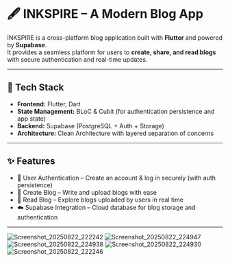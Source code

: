 # 🖋️ INKSPIRE – A Modern Blog App  

INKSPIRE is a cross-platform blog application built with **Flutter** and powered by **Supabase**.  
It provides a seamless platform for users to **create, share, and read blogs** with secure authentication and real-time updates.  

---

## 🚀 Tech Stack  
- **Frontend:** Flutter, Dart  
- **State Management:** BLoC & Cubit (for authentication persistence and app state)  
- **Backend:** Supabase (PostgreSQL + Auth + Storage)  
- **Architecture:** Clean Architecture with layered separation of concerns  

---

## ✨ Features  
- 🔑 User Authentication – Create an account & log in securely (with auth persistence)
- 📝 Create Blog – Write and upload blogs with ease  
- 📖 Read Blog – Explore blogs uploaded by users in real time  
- ☁️ Supabase Integration – Cloud database for blog storage and authentication  

---
![Screenshot_20250822_222242](https://github.com/user-attachments/assets/416a8ed6-ac50-4a77-ba5a-f83a601adce9)
![Screenshot_20250822_224947](https://github.com/user-attachments/assets/55f2bd1f-edc8-4a9d-9a7f-c9c7dbccb7b7)
![Screenshot_20250822_224938](https://github.com/user-attachments/assets/98494580-3f30-4ff3-9828-01c73892a34f)
![Screenshot_20250822_224930](https://github.com/user-attachments/assets/5f12d210-fa8f-4fcb-b6fe-61167b4c384e)
![Screenshot_20250822_222246](https://github.com/user-attachments/assets/c1b11e65-57c2-4fbb-b9a4-9aba1a7b9512)


